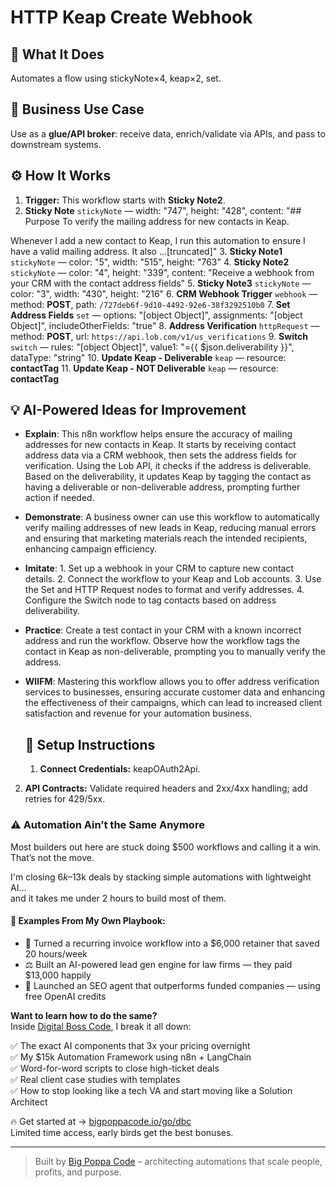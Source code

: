 # HTTP Keap Create Webhook
  ## 🚀 What It Does
  Automates a flow using stickyNote×4, keap×2, set.
  
  ## 💼 Business Use Case
  Use as a **glue/API broker**: receive data, enrich/validate via APIs, and pass to downstream systems.
  
  ## ⚙️ How It Works
  1. **Trigger:** This workflow starts with **Sticky Note2**.
  2. **Sticky Note** `stickyNote` — width: "747", height: "428", content: "## Purpose 
To verify the mailing address for new contacts in Keap. 

Whenever I add a new contact to Keap, I run this automation to ensure I have a valid mailing address. It also …[truncated]"
3. **Sticky Note1** `stickyNote` — color: "5", width: "515", height: "763"
4. **Sticky Note2** `stickyNote` — color: "4", height: "339", content: "Receive a webhook from your CRM with the contact address fields"
5. **Sticky Note3** `stickyNote` — color: "3", width: "430", height: "216"
6. **CRM Webhook Trigger** `webhook` — method: **POST**, path: `/727deb6f-9d10-4492-92e6-38f3292510b0`
7. **Set Address Fields** `set` — options: "[object Object]", assignments: "[object Object]", includeOtherFields: "true"
8. **Address Verification** `httpRequest` — method: **POST**, url: `https://api.lob.com/v1/us_verifications`
9. **Switch** `switch` — rules: "[object Object]", value1: "={{ $json.deliverability }}", dataType: "string"
10. **Update Keap - Deliverable** `keap` — resource: **contactTag**
11. **Update Keap - NOT Deliverable** `keap` — resource: **contactTag**
  
  ## 💡 AI-Powered Ideas for Improvement
  - **Explain**: This n8n workflow helps ensure the accuracy of mailing addresses for new contacts in Keap. It starts by receiving contact address data via a CRM webhook, then sets the address fields for verification. Using the Lob API, it checks if the address is deliverable. Based on the deliverability, it updates Keap by tagging the contact as having a deliverable or non-deliverable address, prompting further action if needed.

- **Demonstrate**: A business owner can use this workflow to automatically verify mailing addresses of new leads in Keap, reducing manual errors and ensuring that marketing materials reach the intended recipients, enhancing campaign efficiency.

- **Imitate**: 1. Set up a webhook in your CRM to capture new contact details. 2. Connect the workflow to your Keap and Lob accounts. 3. Use the Set and HTTP Request nodes to format and verify addresses. 4. Configure the Switch node to tag contacts based on address deliverability.

- **Practice**: Create a test contact in your CRM with a known incorrect address and run the workflow. Observe how the workflow tags the contact in Keap as non-deliverable, prompting you to manually verify the address.

- **WIIFM**: Mastering this workflow allows you to offer address verification services to businesses, ensuring accurate customer data and enhancing the effectiveness of their campaigns, which can lead to increased client satisfaction and revenue for your automation business.
  
  ## 🔧 Setup Instructions
  1. **Connect Credentials:** keapOAuth2Api.
2. **API Contracts:** Validate required headers and 2xx/4xx handling; add retries for 429/5xx.
  
### ⚠️ Automation Ain’t the Same Anymore

Most builders out here are stuck doing $500 workflows and calling it a win.  
That’s not the move.  

I'm closing $6k–$13k deals by stacking simple automations with lightweight AI...  
and it takes me under 2 hours to build most of them.

#### 🧠 Examples From My Own Playbook:
- 🔁 Turned a recurring invoice workflow into a $6,000 retainer that saved 20 hours/week  
- ⚖️ Built an AI-powered lead gen engine for law firms — they paid $13,000 happily  
- 🚀 Launched an SEO agent that outperforms funded companies — using free OpenAI credits  

**Want to learn how to do the same?**  
Inside [Digital Boss Code](https://bigpoppacode.io/go/dbc), I break it all down:

✅ The exact AI components that 3x your pricing overnight  
✅ My $15k Automation Framework using n8n + LangChain  
✅ Word-for-word scripts to close high-ticket deals  
✅ Real client case studies with templates  
✅ How to stop looking like a tech VA and start moving like a Solution Architect  

🔥 Get started at → [bigpoppacode.io/go/dbc](https://bigpoppacode.io/go/dbc)  
Limited time access, early birds get the best bonuses.

---
> Built by [Big Poppa Code](https://bigpoppacode.io) – architecting automations that scale people, profits, and purpose.
  